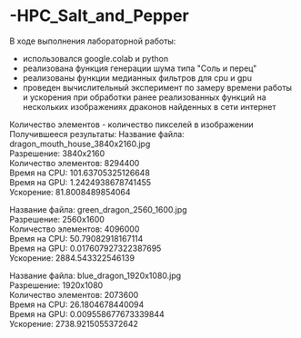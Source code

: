 # -HPC_Salt_and_Pepper

В ходе выполнения лабораторной работы:
* использовался google.colab и python
* реализована функция генерации шума типа "Соль и перец"
* реализованы функции медианных фильтров для cpu и gpu
* проведен вычислительный эксперимент по замеру времени работы и ускорения при обработки ранее реализованных функций на нескольких изображениях драконов найденных в сети интернет

Количество элементов - количество пикселей в изображении
Получившееся результаты:
  Название файла: dragon_mouth_house_3840x2160.jpg  
  Разрешение: 3840x2160  
  Количество элементов: 8294400  
  Время на CPU: 101.63705325126648  
  Время на GPU: 1.2424938678741455  
  Ускорение: 81.8008489854064  
    
  Название файла: green_dragon_2560_1600.jpg  
  Разрешение: 2560x1600  
  Количество элементов: 4096000  
  Время на CPU: 50.79082918167114  
  Время на GPU: 0.017607927322387695  
  Ускорение: 2884.543322546139  
      
  Название файла: blue_dragon_1920x1080.jpg  
  Разрешение: 1920x1080  
  Количество элементов: 2073600  
  Время на CPU: 26.1804678440094  
  Время на GPU: 0.009558677673339844  
  Ускорение: 2738.9215055372642  
